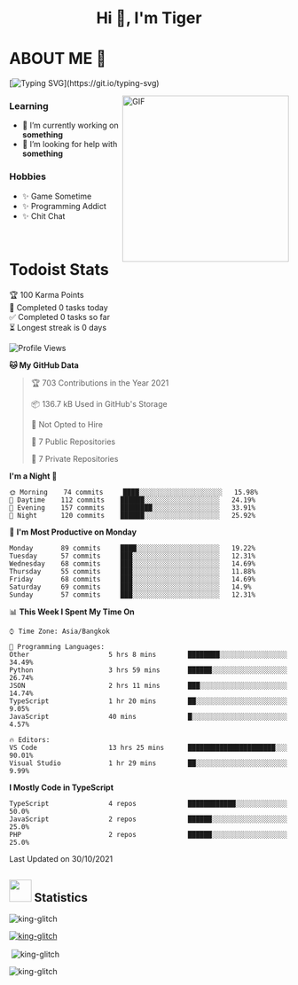 <h1 align="center">Hi 👋, I'm Tiger</h1>




# ABOUT ME 💬

[![Typing SVG](https://readme-typing-svg.herokuapp.com?color=22F771&vCenter=true&lines=A+perssionate+developer+from+nowhere.)](https://git.io/typing-svg)

<img hight="200px" width="300px" alt="GIF" align="right" src="https://media.giphy.com/media/LmNwrBhejkK9EFP504/giphy.gif">

### Learning
- 🔭 I’m currently working on **something**
- 🤝 I’m looking for help with **something**

### Hobbies
- ✨ Game Sometime
- ✨ Programming Addict
- ✨ Chit Chat

</br>


# Todoist Stats

<!-- TODO-IST:START -->
🏆  100 Karma Points           
🌸  Completed 0 tasks today           
✅  Completed 0 tasks so far           
⏳  Longest streak is 0 days
<!-- TODO-IST:END -->

<!--START_SECTION:waka-->
![Profile Views](http://img.shields.io/badge/Profile%20Views-4-blue)

**🐱 My GitHub Data** 

> 🏆 703 Contributions in the Year 2021
 > 
> 📦 136.7 kB Used in GitHub's Storage 
 > 
> 🚫 Not Opted to Hire
 > 
> 📜 7 Public Repositories 
 > 
> 🔑 7 Private Repositories  
 > 
**I'm a Night 🦉** 

```text
🌞 Morning    74 commits     ████░░░░░░░░░░░░░░░░░░░░░   15.98% 
🌆 Daytime    112 commits    ██████░░░░░░░░░░░░░░░░░░░   24.19% 
🌃 Evening    157 commits    ████████░░░░░░░░░░░░░░░░░   33.91% 
🌙 Night      120 commits    ██████░░░░░░░░░░░░░░░░░░░   25.92%

```
📅 **I'm Most Productive on Monday** 

```text
Monday       89 commits     ████░░░░░░░░░░░░░░░░░░░░░   19.22% 
Tuesday      57 commits     ███░░░░░░░░░░░░░░░░░░░░░░   12.31% 
Wednesday    68 commits     ███░░░░░░░░░░░░░░░░░░░░░░   14.69% 
Thursday     55 commits     ███░░░░░░░░░░░░░░░░░░░░░░   11.88% 
Friday       68 commits     ███░░░░░░░░░░░░░░░░░░░░░░   14.69% 
Saturday     69 commits     ███░░░░░░░░░░░░░░░░░░░░░░   14.9% 
Sunday       57 commits     ███░░░░░░░░░░░░░░░░░░░░░░   12.31%

```


📊 **This Week I Spent My Time On** 

```text
⌚︎ Time Zone: Asia/Bangkok

💬 Programming Languages: 
Other                    5 hrs 8 mins        ████████░░░░░░░░░░░░░░░░░   34.49% 
Python                   3 hrs 59 mins       ██████░░░░░░░░░░░░░░░░░░░   26.74% 
JSON                     2 hrs 11 mins       ███░░░░░░░░░░░░░░░░░░░░░░   14.74% 
TypeScript               1 hr 20 mins        ██░░░░░░░░░░░░░░░░░░░░░░░   9.05% 
JavaScript               40 mins             █░░░░░░░░░░░░░░░░░░░░░░░░   4.57%

🔥 Editors: 
VS Code                  13 hrs 25 mins      ██████████████████████░░░   90.01% 
Visual Studio            1 hr 29 mins        ██░░░░░░░░░░░░░░░░░░░░░░░   9.99%

```

**I Mostly Code in TypeScript** 

```text
TypeScript               4 repos             ████████████░░░░░░░░░░░░░   50.0% 
JavaScript               2 repos             ██████░░░░░░░░░░░░░░░░░░░   25.0% 
PHP                      2 repos             ██████░░░░░░░░░░░░░░░░░░░   25.0%

```



 Last Updated on 30/10/2021
<!--END_SECTION:waka-->

## <img height="40" src="https://raw.githubusercontent.com/innng/innng/master/assets/kyubey.gif"/> Statistics

<p align="left"> <img src="https://komarev.com/ghpvc/?username=king-glitch&label=Profile%20views&color=0e75b6&style=flat" alt="king-glitch" /> </p>

<p align="left"> <a href="https://github.com/ryo-ma/github-profile-trophy"><img src="https://github-profile-trophy.vercel.app/?username=king-glitch" alt="king-glitch" /></a> </p>

<p>&nbsp;<img align="center" src="https://github-readme-stats.vercel.app/api?username=king-glitch" alt="king-glitch" /></p>

<p><img align="center" src="https://github-readme-streak-stats.herokuapp.com/?user=king-glitch&" alt="king-glitch" /></p>
